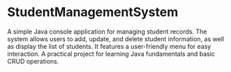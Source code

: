 # StudentManagementSystem
A simple Java console application for managing student records. The system allows users to add, update, and delete student information, as well as display the list of students. It features a user-friendly menu for easy interaction. A practical project for learning Java fundamentals and basic CRUD operations.
